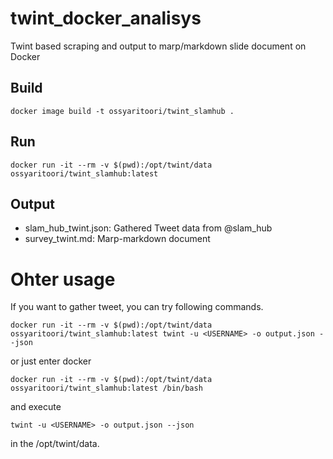 # twint_docker_analisys
Twint based scraping and output to marp/markdown slide document on Docker


## Build

```
docker image build -t ossyaritoori/twint_slamhub . 
```

## Run

```
docker run -it --rm -v $(pwd):/opt/twint/data ossyaritoori/twint_slamhub:latest
```

## Output

- slam_hub_twint.json: Gathered Tweet data from @slam_hub
- survey_twint.md: Marp-markdown document 

# Ohter usage

If you want to gather tweet, you can try following commands.

```
docker run -it --rm -v $(pwd):/opt/twint/data ossyaritoori/twint_slamhub:latest twint -u <USERNAME> -o output.json --json
```

or just enter docker

```
docker run -it --rm -v $(pwd):/opt/twint/data ossyaritoori/twint_slamhub:latest /bin/bash
```

and execute

```
twint -u <USERNAME> -o output.json --json
```

in the /opt/twint/data.